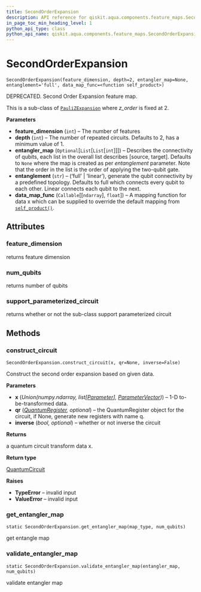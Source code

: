 ```yaml
---
title: SecondOrderExpansion
description: API reference for qiskit.aqua.components.feature_maps.SecondOrderExpansion
in_page_toc_min_heading_level: 1
python_api_type: class
python_api_name: qiskit.aqua.components.feature_maps.SecondOrderExpansion
---
```


# SecondOrderExpansion

<span id="qiskit.aqua.components.feature_maps.SecondOrderExpansion" />

`SecondOrderExpansion(feature_dimension, depth=2, entangler_map=None, entanglement='full', data_map_func=<function self_product>)`

DEPRECATED. Second Order Expansion feature map.

This is a sub-class of [`PauliZExpansion`](qiskit.aqua.components.feature_maps.PauliZExpansion "qiskit.aqua.components.feature_maps.PauliZExpansion") where *z\_order* is fixed at 2.

**Parameters**

*   **feature\_dimension** (`int`) – The number of features
*   **depth** (`int`) – The number of repeated circuits. Defaults to 2, has a minimum value of 1.
*   **entangler\_map** (`Optional`\[`List`\[`List`\[`int`]]]) – Describes the connectivity of qubits, each list in the overall list describes \[source, target]. Defaults to `None` where the map is created as per *entanglement* parameter. Note that the order in the list is the order of applying the two-qubit gate.
*   **entanglement** (`str`) – (‘full’ | ‘linear’), generate the qubit connectivity by a predefined topology. Defaults to full which connects every qubit to each other. Linear connects each qubit to the next.
*   **data\_map\_func** (`Callable`\[\[`ndarray`], `float`]) – A mapping function for data x which can be supplied to override the default mapping from [`self_product()`](qiskit.aqua.components.feature_maps.self_product "qiskit.aqua.components.feature_maps.self_product").

## Attributes

### feature\_dimension

returns feature dimension

### num\_qubits

returns number of qubits

### support\_parameterized\_circuit

returns whether or not the sub-class support parameterized circuit

## Methods

### construct\_circuit

<span id="qiskit.aqua.components.feature_maps.SecondOrderExpansion.construct_circuit" />

`SecondOrderExpansion.construct_circuit(x, qr=None, inverse=False)`

Construct the second order expansion based on given data.

**Parameters**

*   **x** (*Union(numpy.ndarray, list\[*[*Parameter*](qiskit.circuit.Parameter "qiskit.circuit.Parameter")*],* [*ParameterVector*](qiskit.circuit.ParameterVector "qiskit.circuit.ParameterVector")*)*) – 1-D to-be-transformed data.
*   **qr** ([*QuantumRegister*](qiskit.circuit.QuantumRegister "qiskit.circuit.QuantumRegister")*, optional*) – the QuantumRegister object for the circuit, if None, generate new registers with name q.
*   **inverse** (*bool, optional*) – whether or not inverse the circuit

**Returns**

a quantum circuit transform data x.

**Return type**

[QuantumCircuit](qiskit.circuit.QuantumCircuit "qiskit.circuit.QuantumCircuit")

**Raises**

*   **TypeError** – invalid input
*   **ValueError** – invalid input

### get\_entangler\_map

<span id="qiskit.aqua.components.feature_maps.SecondOrderExpansion.get_entangler_map" />

`static SecondOrderExpansion.get_entangler_map(map_type, num_qubits)`

get entangle map

### validate\_entangler\_map

<span id="qiskit.aqua.components.feature_maps.SecondOrderExpansion.validate_entangler_map" />

`static SecondOrderExpansion.validate_entangler_map(entangler_map, num_qubits)`

validate entangler map

